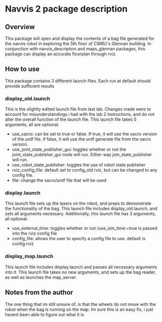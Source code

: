 # Navvis 2 package description

## Overview
This package will open and display the contents of a bag file generated for the navvis robot in exploring the 5th floor of CWRU's Glennan building. In conjunction with navvis_description and maps_glennan packages, this package can display an accurate floorplan through rviz.


## How to use
This package contains 3 different launch files. Each run at default should provide sufficient results
### display_old.launch
This is the slightly edited launch file from last lab. Changes made were to account for misunderstandings i had with the lab 2 instructions, and do not alter the overall function of the launch file. This launch file takes 5 arguments, all are optional:
- use_xacro: can be set to true or false. If true, it will use the xacro version of the urdf file. if false, it will use the urdf generate file from the xacro version.
- use_joint_state_publisher_gui: toggles whether or not the joint_state_publisher_gui node will run. Either way join_state_publisher will run.
- use_robot_state_publisher: toggles the use of robot state publisher
- rviz_config_file: default set to config_old.rviz, but can be changed to any config file.
- file: change the xacro/urdf file that will be used

### display.launch
This launch file sets up the lasers on the robot, and preps to demonstrate the functionality of the bag. This launch file includes display_old.launch, and sets all arguments necessary. Additionally, this launch file has 3 arguments, all optional:
- use_external_time: toggles whether or not /use_sim_time:=true is passed into the rviz config file
- config_file: allows the user to specify a config file to use. default is config.rviz

### display_map.launch
This launch file includes display.launch and passes all necessary arguments into it. This launch file takes no new arguments, and sets up the bag reader, as well as launches the map_server.

## Notes from the author
The one thing that im still unsure of, is that the wheels do not move with the robot when the bag is running on the map. Im sure this is an easy fix, i just havent been able to figure out what it is.